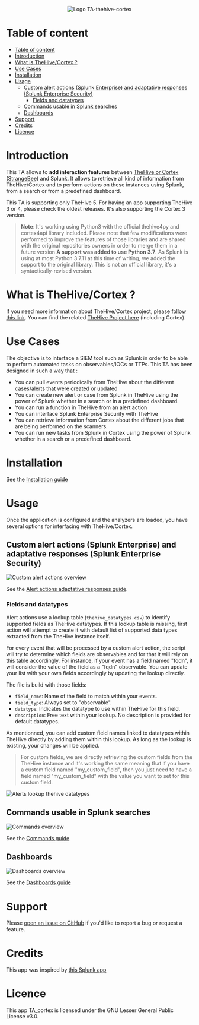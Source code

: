 <p align="center">
  <img src="https://github.com/LetMeR00t/TA-thehive-cortex/blob/main/images/logo.png?raw=true" alt="Logo TA-thehive-cortex"/>
</p>

# Table of content

- [Table of content](#table-of-content)
- [Introduction](#introduction)
- [What is TheHive/Cortex ?](#what-is-thehivecortex-)
- [Use Cases](#use-cases)
- [Installation](#installation)
- [Usage](#usage)
	- [Custom alert actions (Splunk Enterprise) and adaptative responses (Splunk Enterprise Security)](#custom-alert-actions-splunk-enterprise-and-adaptative-responses-splunk-enterprise-security)
		- [Fields and datatypes](#fields-and-datatypes)
	- [Commands usable in Splunk searches](#commands-usable-in-splunk-searches)
	- [Dashboards](#dashboards)
- [Support](#support)
- [Credits](#credits)
- [Licence](#licence)

# Introduction

This TA allows to **add interaction features** between [TheHive or Cortex (StrangeBee)](https://www.strangebee.com/) and Splunk. It allows to retrieve all kind of information from TheHive/Cortex and to perform actions on these instances using Splunk, from a search or from a predefined dashboard.

This TA is supporting only TheHive 5. For having an app supporting TheHive 3 or 4, please check the oldest releases. It's also supporting the Cortex 3 version.

> **Note**:
It's working using Python3 with the official thehive4py and cortex4api library included. Please note that few modifications were performed to improve the features of those libraries and are shared with the original repositories owners in order to merge them in a future version
**A support was added to use Python 3.7**. As Splunk is using at most Python 3.7.11 at this time of writing, we added the support to the original library. This is not an official library, it's a syntactically-revised version.

# What is TheHive/Cortex ?

If you need more information about TheHive/Cortex project, please [follow this link](https://www.strangebee.com/).
You can find the related [TheHive Project here](https://github.com/TheHive-Project) (including Cortex).

# Use Cases

The objective is to interface a SIEM tool such as Splunk in order to be able to perform automated tasks on observables/IOCs or TTPs.
This TA has been designed in such a way that :

- You can pull events periodically from TheHive about the different cases/alerts that were created or updated
- You can create new alert or case from Splunk in TheHive using the power of Splunk whether in a search or in a predefined dashboard.
- You can run a function in TheHive from an alert action
- You can interface Splunk Enterprise Security with TheHive
- You can retrieve information from Cortex about the different jobs that are being performed on the scanners.
- You can run new tasks from Splunk in Cortex using the power of Splunk whether in a search or a predefined dashboard.

# Installation

See the [Installation guide](./docs/installation.md)

# Usage

Once the application is configured and the analyzers are loaded, you have several options for interfacing with TheHive/Cortex.

## Custom alert actions (Splunk Enterprise) and adaptative responses (Splunk Enterprise Security)

![Custom alert actions overview](./images/alert_actions.png)

See the [Alert actions adaptative responses guide](https://github.com/LetMeR00t/TA-cortex/tree/main/docs/alert_actions_and_adaptive_responses.md).

### Fields and datatypes

Alert actions use a lookup table (`thehive_datatypes.csv`) to identify supported fields as TheHive datatypes.
If this lookup table is missing, first action will attempt to create it with default list of supported data types extracted from the TheHive instance itself.

For every event that will be processed by a custom alert action, the script will try to determine which fields are observables and for that it will rely on this table accordingly. For instance, if your event has a field named "fqdn", it will consider the value of the field as a "fqdn" observable. You can update your list with your own fields accordingly by updating the lookup directly.

The file is build with those fields:

- `field_name`: Name of the field to match within your events.
- `field_type`: Always set to "observable".
- `datatype`: Indicates the datatype to use within TheHive for this field.
- `description`: Free text within your lookup. No description is provided for default datatypes.

As mentionned, you can add custom field names linked to datatypes within TheHive directly by adding them within this lookup. As long as the lookup is existing, your changes will be applied.

> For custom fields, we are directly retrieving the custom fields from the TheHive instance and it's working the same meaning that if you have a custom field named "my_custom_field", then you just need to have a field named "my_custom_field" with the value you want to set for this custom field.

![Alerts lookup thehive datatypes](images/alerts_lookup_thehive_datatypes.png)

## Commands usable in Splunk searches

![Commands overview](./images/commands_overview.png)

See the [Commands guide](https://github.com/LetMeR00t/TA-cortex/tree/main/docs/commands.md).

## Dashboards

![Dashboards overview](./images/dashboards_overview.png)

See the [Dashboards guide](./docs/dashboards.md)

# Support

Please [open an issue on GitHub](https://github.com/LetMeR00t/TA-cortex/issues) if you'd like to report a bug or request a feature.

# Credits

This app was inspired by [this Splunk app](https://splunkbase.splunk.com/app/4380/)

# Licence

This app TA_cortex is licensed under the GNU Lesser General Public License v3.0.
